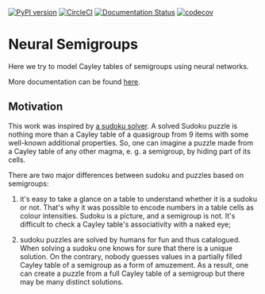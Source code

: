 [![PyPI version](https://badge.fury.io/py/neural-semigroups.svg)](https://badge.fury.io/py/neural-semigroups) [![CircleCI](https://circleci.com/gh/inpefess/neural-semigroups.svg?style=svg)](https://circleci.com/gh/inpefess/neural-semigroups) [![Documentation Status](https://readthedocs.org/projects/neural-semigroups/badge/?version=latest)](https://neural-semigroups.readthedocs.io/en/latest/?badge=latest) [![codecov](https://codecov.io/gh/inpefess/neural-semigroups/branch/master/graph/badge.svg)](https://codecov.io/gh/inpefess/neural-semigroups)

# Neural Semigroups

Here we try to model Cayley tables of semigroups using neural networks.

More documentation can be found 
[here](https://neural-semigroups.readthedocs.io).

## Motivation

This work was inspired by [a sudoku
solver](https://github.com/Kyubyong/sudoku). A solved Sudoku puzzle
is nothing more than a Cayley table of a quasigroup from 9 items with
some well-known additional properties. So, one can imagine a puzzle
made from a Cayley table of any other magma, e. g. a semigroup, by
hiding part of its cells.

There are two major differences between sudoku and puzzles based on
semigroups:

1) it's easy to take a glance on a table to understand whether it is
a sudoku or not. That's why it was possible to encode numbers in a
table cells as colour intensities. Sudoku is a picture, and a
semigroup is not. It's difficult to check a Cayley table's
associativity with a naked eye;

2) sudoku puzzles are solved by humans for fun and thus catalogued.
When solving a sudoku one knows for sure that there is a unique
solution. On the contrary, nobody guesses values in a partially
filled Cayley table of a semigroup as a form of amuzement. As a
result, one can create a puzzle from a full Cayley table of a
semigroup but there may be many distinct solutions.
